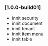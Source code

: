 ### [1.0.0-build01]
- innit security
- innit document
- innit tenant
- innit item menu
- innit table